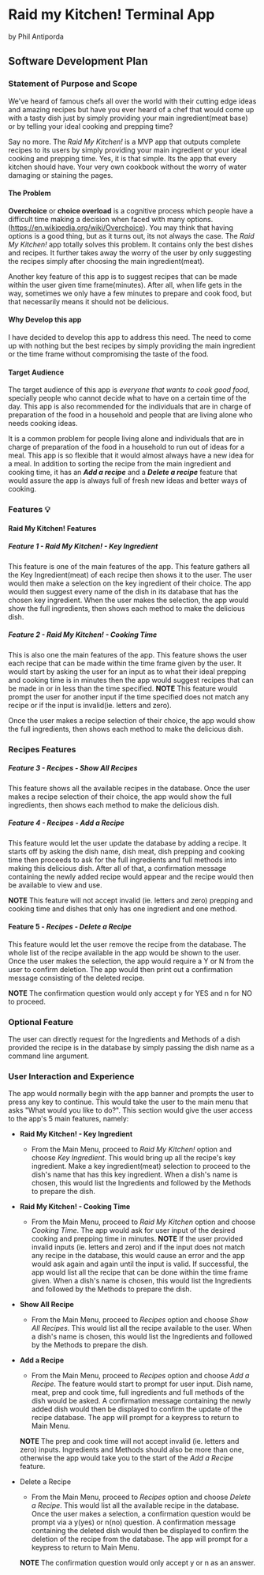 # **Raid my Kitchen! Terminal App**
by Phil Antiporda

## **Software Development Plan**


### **Statement of Purpose and Scope**
We've heard of famous chefs all over the world with their cutting edge ideas and amazing recipes but have you ever heard of a chef that would come up with a tasty dish just by simply providing your main ingredient(meat base) or by telling your ideal cooking and prepping time?

Say no more. The *Raid My Kitchen!* is a MVP app that outputs complete recipes to its users by simply providing your main ingredient or your ideal cooking and prepping time. Yes, it is that simple. Its the app that every kitchen should have. Your very own cookbook without the worry of water damaging or staining the pages.

#### **The Problem**

**Overchoice** or **choice overload** is a cognitive process which people have a difficult time making a decision when faced with many options.(https://en.wikipedia.org/wiki/Overchoice). You may think that having options is a good thing, but as it turns out, its not always the case. The *Raid My Kitchen!* app totally solves this problem. It contains only the best dishes and recipes. It further takes away the worry of the user by only suggesting the recipes simply after choosing the main ingredient(meat).

Another key feature of this app is to suggest recipes that can be made within the user given time frame(minutes). After all, when life gets in the way, sometimes we only have a few minutes to prepare and cook food, but that necessarily means it should not be delicious.

#### **Why Develop this app**

I have decided to develop this app to address this need. The need to come up with nothing but the best recipes by simply providing the main ingredient or the time frame without compromising the taste of the food.

#### **Target Audience**

The target audience of this app is *everyone that wants to cook good food*, specially people who cannot decide what to have on a certain time of the day. This app is also recommended for the individuals that are in charge of preparation of the food in a household and people that are living alone who needs cooking ideas.

It is a common problem for people living alone and individuals that are in charge of preparation of the food in a household to run out of ideas for a meal. This app is so flexible that it would almost always have a new idea for a meal. In addition to sorting the recipe from the main ingredient and cooking time, it has an __*Add a recipe*__ and a __*Delete a recipe*__ feature that would assure the app is always full of fresh new ideas and better ways of cooking.

### Features :bulb:

#### **Raid My Kitchen! Features**
##### **Feature 1 - _Raid My Kitchen! - Key Ingredient_**

This feature is one of the main features of the app. This feature gathers all the Key Ingredient(meat) of each recipe then shows it to the user. The user would then make a selection on the key ingredient of their choice. The app would then suggest every name of the dish in its database that has the chosen key ingredient. When the user makes the selection, the app would show the full ingredients, then shows each method to make the delicious dish.

##### **Feature 2 - _Raid My Kitchen! - Cooking Time_**

This is also one the main features of the app. This feature shows the user each recipe that can be made within the time frame given by the user. It would start by asking the user for an input as to what their ideal prepping and cooking time is in minutes then the app would suggest recipes that can be made in or in less than the time specified. **NOTE** This feature would prompt the user for another input if the time specified does not match any recipe or if the input is invalid(ie. letters and zero).

Once the user makes a recipe selection of their choice, the app would show the full ingredients, then shows each method to make the delicious dish.

### **Recipes Features**
##### **Feature 3 - _Recipes - Show All Recipes_**

This feature shows all the available recipes in the database. Once the user makes a recipe selection of their choice, the app would show the full ingredients, then shows each method to make the delicious dish.

##### **Feature 4 - _Recipes - Add a Recipe_**

This feature would let the user update the database by adding a recipe. It starts off by asking the dish name, dish meat, dish prepping and cooking time then proceeds to ask for the full ingredients and full methods into making this delicious dish. After all of that, a confirmation message containing the newly added recipe would appear and the recipe would then be available to view and use.

**NOTE** This feature will not accept invalid (ie. letters and zero) prepping and cooking time and dishes that only has one ingredient and one method.

#### **Feature 5 - _Recipes - Delete a Recipe_**

This feature would let the user remove the recipe from the database. The whole list of the recipe available in the app would be shown to the user. Once the user makes the selection, the app would require a Y or N from the user to confirm deletion. The app would then print out a confirmation message consisting of the deleted recipe.

**NOTE** The confirmation question would only accept y for YES and n for NO to proceed.

### **Optional Feature**

The user can directly request for the Ingredients and Methods of a dish provided the recipe is in the database by simply passing the dish name as a command line argument.


### **User Interaction and Experience**

The app would normally begin with the app banner and prompts the user to press any key to continue. This would take the user to the main menu that asks "What would you like to do?". This section would give the user access to the app's 5 main features, namely:

* **Raid My Kitchen! - Key Ingredient**
    - From the Main Menu, proceed to *Raid My Kitchen!* option and choose *Key Ingredient*. This would bring up all the recipe's key ingredient. Make a key ingredient(meat) selection to proceed to the dish's name that has this key ingredient. When a dish's name is chosen, this would list the Ingredients and followed by the Methods to prepare the dish.

* **Raid My Kitchen! - Cooking Time**
    - From the Main Menu, proceed to *Raid My Kitchen* option and choose *Cooking Time*. The app would ask for user input of the desired cooking and prepping time in minutes. **NOTE** If the user provided invalid inputs (ie. letters and zero) and if the input does not match any recipe in the database, this would cause an error and the app would ask again and again until the input is valid. If successful, the app would list all the recipe that can be done within the time frame given. When a dish's name is chosen, this would list the Ingredients and followed by the Methods to prepare the dish.

* **Show All Recipe**
    - From the Main Menu, proceed to *Recipes* option and choose *Show All Recipes*. This would list all the recipe available to the user. When a dish's name is chosen, this would list the Ingredients and followed by the Methods to prepare the dish.

* **Add a Recipe**
    - From the Main Menu, proceed to *Recipes* option and choose *Add a Recipe*. The feature would start to prompt for user input. Dish name, meat, prep and cook time, full ingredients and full methods of the dish would be asked. A confirmation message containing the newly added dish would then be displayed to confirm the update of the recipe database. The app will prompt for a keypress to return to Main Menu.

    **NOTE** The prep and cook time will not accept invalid (ie. letters and zero) inputs. Ingredients and Methods should also be more than one, otherwise the app would take you to the start of the *Add a Recipe* feature.

* Delete a Recipe
    - From the Main Menu, proceed to *Recipes* option and choose *Delete a Recipe*. This would list all the available recipe in the database. Once the user makes a selection, a confirmation question would be prompt via a y(yes) or n(no) question. A confirmation message containing the deleted dish would then be displayed to confirm the deletion of the recipe from the database. The app will prompt for a keypress to return to Main Menu.

    **NOTE** The confirmation question would only accept y or n as an answer.